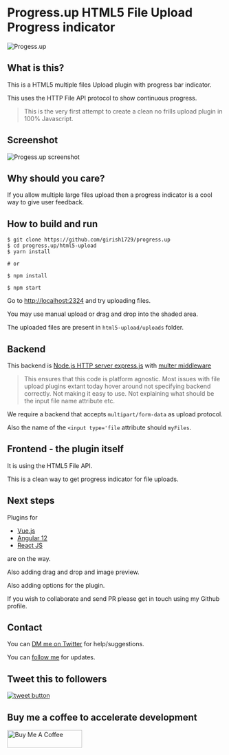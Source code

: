 # Progress.up HTML5 File Upload Progress indicator

![Progess.up](https://raw.githubusercontent.com/girish1729/progress.up/main/html5-upload/images/Progress.Up.png)

## What is this?

This is a HTML5 multiple files Upload plugin with progress bar
indicator.

This uses the HTTP File API protocol to show continuous progress.


>This is the very first attempt to create a clean no frills upload plugin
>in 100% Javascript.

## Screenshot

![Progess.up
screenshot](https://raw.githubusercontent.com/girish1729/progress.up/main/html5-upload/images/progress-up-html5-upload-capture.png)

## Why should you care?

If you allow multiple large files upload then a progress indicator is a
cool way to give user feedback.

## How to build and run

```
$ git clone https://github.com/girish1729/progress.up
$ cd progress.up/html5-upload
$ yarn install

# or

$ npm install

$ npm start
```

Go to [http://localhost:2324](http://localhost:2324)
 and try uploading files.

You may use manual upload or drag and drop into the shaded area.

The uploaded files are present in `html5-upload/uploads` folder.

## Backend

This backend is [Node.js HTTP server express.js](https://expressjs.com) with [multer middleware](http://expressjs.com/en/resources/middleware/multer.html)

> This ensures that this code is platform agnostic.
> Most issues with file upload plugins extant today hover around
> not specifying backend correctly. Not making it easy to use.
> Not explaining what should be the input file name attribute etc.
> 

We require a backend that accepts `multipart/form-data` as upload
protocol.

Also the name of the `<input type='file` attribute should `myFiles`.

## Frontend - the plugin itself

It is using the HTML5 File API.

This is a clean way to get progress indicator for file uploads.

## Next steps

Plugins for 

- [Vue.js](https://www.vuejs.org) 
- [Angular 12](https://angular.io) 
- [React JS](https://reactjs.org) 

are on the way.

Also adding drag and drop and image preview.

Also adding options for the plugin.

If you wish to collaborate and send PR please get in touch using my
Github profile.

## Contact

You can [DM me on Twitter](https://twitter.com/girish1729) for help/suggestions.

You can [follow me](https://twitter.com/intent/follow?screen_name=girish1729
) for updates.

## Tweet this to followers


<a href="https://twitter.com/intent/tweet?text=Tweet+this+to+your+followers&url=https%3A%2F%2Fgithub.com%2Fgirish1729%2Fprogress.up&hashtags=github&original_referer=http%3A%2F%2Fgithub.com%2F&tw_p=tweetbutton" target="_blank">
  <img src="http://jpillora.com/github-twitter-button/img/tweet.png"
       alt="tweet button" title="Tweet this to your followers"></img>
</a>

## Buy me a coffee to accelerate development

<a href="https://www.buymeacoffee.com/girish1729" target="_blank"><img src="https://cdn.buymeacoffee.com/buttons/default-orange.png" alt="Buy Me A Coffee" height="41" width="174"></a>

